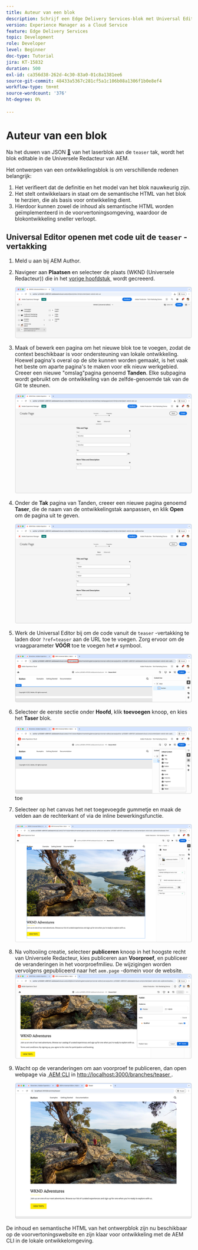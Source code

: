 ```yaml
---
title: Auteur van een blok
description: Schrijf een Edge Delivery Services-blok met Universal Editor.
version: Experience Manager as a Cloud Service
feature: Edge Delivery Services
topic: Development
role: Developer
level: Beginner
doc-type: Tutorial
jira: KT-15832
duration: 500
exl-id: ca356d38-262d-4c30-83a0-01c8a1381ee6
source-git-commit: 48433a5367c281cf5a1c106b08a1306f1b0e8ef4
workflow-type: tm+mt
source-wordcount: '376'
ht-degree: 0%

---
```


# Auteur van een blok

Na het duwen van JSON [&#128279;](./5-new-block.md) van het  laserblok aan de `teaser` tak, wordt het blok editable in de Universele Redacteur van AEM.

Het ontwerpen van een ontwikkelingsblok is om verschillende redenen belangrijk:

1. Het verifieert dat de definitie en het model van het blok nauwkeurig zijn.
1. Het stelt ontwikkelaars in staat om de semantische HTML van het blok te herzien, die als basis voor ontwikkeling dient.
1. Hierdoor kunnen zowel de inhoud als semantische HTML worden geïmplementeerd in de voorvertoningsomgeving, waardoor de blokontwikkeling sneller verloopt.

## Universal Editor openen met code uit de `teaser` -vertakking

1. Meld u aan bij AEM Author.
2. Navigeer aan **Plaatsen** en selecteer de plaats (WKND (Universele Redacteur)) die in het [&#x200B; vorige hoofdstuk &#x200B;](./2-new-aem-site.md) wordt gecreeerd.

   ![AEM Sites](./assets/6-author-block/open-new-site.png)

3. Maak of bewerk een pagina om het nieuwe blok toe te voegen, zodat de context beschikbaar is voor ondersteuning van lokale ontwikkeling. Hoewel pagina&#39;s overal op de site kunnen worden gemaakt, is het vaak het beste om aparte pagina&#39;s te maken voor elk nieuw werkgebied. Creeer een nieuwe &quot;omslag&quot;pagina genoemd **Tanden**. Elke subpagina wordt gebruikt om de ontwikkeling van de zelfde-genoemde tak van de Git te steunen.

   ![&#x200B; AEM Sites - creeer de pagina van Tanden &#x200B;](./assets/6-author-block/branches-page-3.png)

4. Onder de **Tak** pagina van Tanden, creeer een nieuwe pagina genoemd **Taser**, die de naam van de ontwikkelingstak aanpassen, en klik **Open** om de pagina uit te geven.

   ![&#x200B; AEM Sites - creeer de pagina van het Taser &#x200B;](./assets/6-author-block/teaser-page-3.png)

5. Werk de Universal Editor bij om de code vanuit de `teaser` -vertakking te laden door `?ref=teaser` aan de URL toe te voegen. Zorg ervoor om de vraagparameter **VÓÓR** toe te voegen het `#` symbool.

   ![&#x200B; Universele Redacteur - de Uitgezochte lasertak &#x200B;](./assets/6-author-block/select-branch.png)

6. Selecteer de eerste sectie onder **Hoofd**, klik **toevoegen** knoop, en kies het **Taser** blok.

   ![&#x200B; Universele Redacteur - voeg Blok &#x200B;](./assets/6-author-block/add-teaser-2.png) toe

7. Selecteer op het canvas het net toegevoegde gummetje en maak de velden aan de rechterkant of via de inline bewerkingsfunctie.

   ![&#x200B; Universele Redacteur - het Blok van de Auteur &#x200B;](./assets/6-author-block/author-block.png)

8. Na voltooiing creatie, selecteer **publiceren** knoop in het hoogste recht van Universele Redacteur, kies publiceren aan **Voorproef**, en publiceer de veranderingen in het voorproefmilieu. De wijzigingen worden vervolgens gepubliceerd naar het `aem.page` -domein voor de website.
   ![&#x200B; AEM Sites - publiceer of Voorproef &#x200B;](./assets/6-author-block/publish-to-preview.png)

9. Wacht op de veranderingen om aan voorproef te publiceren, dan open webpage via [&#x200B; AEM CLI &#x200B;](./3-local-development-environment.md#install-the-aem-cli) in [&#x200B; http://localhost:3000/branches/teaser &#x200B;](http://localhost:3000/branches/teaser).

   ![&#x200B; Lokale Plaats - verfrist zich &#x200B;](./assets/6-author-block/preview.png)

De inhoud en semantische HTML van het ontwerpblok zijn nu beschikbaar op de voorvertoningswebsite en zijn klaar voor ontwikkeling met de AEM CLI in de lokale ontwikkelomgeving.
